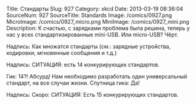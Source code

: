 Title: Стандарты 
Slug: 927 
Category: xkcd 
Date: 2013-03-19 08:36:04 
SourceNum: 927 
SourceTitle: Standards 
Image: /comics/0927.png 
MicroImage: /comics/0927_micro.png 
MiniImage: /comics/0927_mini.png 
Description: К счастью, с зарядками проблема была решена, теперь у нас у всех стандартизированные mini-USB. Или micro-USB? Чёрт. 

Надпись:
Как множатся стандарты
(см.: зарядные устройства, кодировки, мгновенные сообщения и т.д.)

Надпись:
СИТУАЦИЯ:
есть 14 конкурирующих стандартов.

Гик: 14?! Абсурд! Нам необходимо разработать один универсальный стандарт, на все случаи жизни.
Спутница гика: Да!

Надпись:
Скоро:
СИТУАЦИЯ:
Есть 15 конкурирующих стандартов.